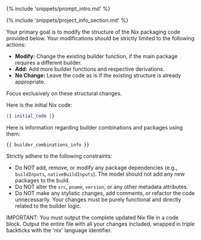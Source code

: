 {% include 'snippets/prompt_intro.md' %}

{% include 'snippets/project_info_section.md' %}

Your primary goal is to modify the structure of the Nix packaging code provided below. Your modifications should be strictly limited to the following actions:
*   **Modify:** Change the existing builder function, if the main package requires a different builder.
*   **Add:** Add more builder functions and respective derivations.
*   **No Change:** Leave the code as is if the existing structure is already appropriate.

Focus exclusively on these structural changes.

Here is the initial Nix code:
```nix
{{ initial_code }}
```

Here is information regarding builder combinations and packages using them:
```text
{{ builder_combinations_info }}
```

Strictly adhere to the following constraints:
*   Do NOT add, remove, or modify any package dependencies (e.g., `buildInputs`, `nativeBuildInputs`). The model should not add any new packages to the build.
*   Do NOT alter the `src`, `pname`, `version`, or any other metadata attributes.
*   Do NOT make any stylistic changes, add comments, or refactor the code unnecessarily. Your changes must be purely functional and directly related to the builder logic.

IMPORTANT: You must output the complete updated Nix file in a code block.  Output the entire file with all your changes included, wrapped in triple backticks with the 'nix' language identifier.